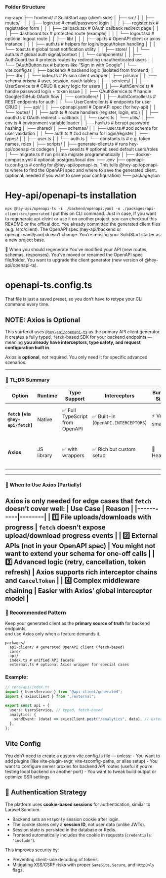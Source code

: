 
### Folder Structure
my-app/
├── frontend/                     # SolidStart app (client-side)
│   ├── src/
│   │   ├── routes/
│   │   │   ├── login.tsx         # email/password login
│   │   │   ├── register.tsx      # registration form
│   │   │   ├── callback.tsx      # OAuth callback redirect page
│   │   │   ├── dashboard.tsx     # protected route (example)
│   │   │   └── logout.tsx        # optional logout route
│   │   ├── lib/
│   │   │   ├── api.ts            # OpenAPI client or axios instance
│   │   │   ├── auth.ts           # helpers for login/logout/token handling
│   │   │   └── toast.ts          # global toast notification utility
│   │   ├── store/
│   │   │   └── auth.ts           # global auth signal/context
│   │   └── components/
│   │       ├── AuthGuard.tsx     # protects routes by redirecting unauthenticated users
│   │       └── OAuthButton.tsx   # buttons like “Sign in with Google”
│   └── vite.config.ts
│
├── backend/                      # backend logic (isolated from frontend)
│   ├── db/
│   │   └── index.ts              # Prisma client wrapper
│   ├── prisma/
│   │   └── schema.prisma         # user, session, oauth tables
│   ├── services/
│   │   ├── UserService.ts        # CRUD & query logic for users
│   │   ├── AuthService.ts        # handle password login + token issue
│   │   ├── OAuthService.ts       # handle Google/GitHub OAuth flow
│   ├── controllers/
│   │   ├── AuthController.ts     # REST endpoints for auth
│   │   └── UserController.ts     # endpoints for user CRUD
│   ├── api/
│   │   ├── openapi.yaml          # OpenAPI spec (for hey-api)
│   │   └── routes/
│   │       ├── auth.ts           # route handlers (register, login, etc.)
│   │       ├── oauth.ts          # OAuth redirect + callback
│   │       └── users.ts
│   └── utils/
│       ├── env.ts                # environment variable loader
│       ├── hash.ts               # bcrypt password hashing
│
├── shared/
│   ├── schemas/
│   │   ├── user.ts               # zod schema for user validation
│   │   └── auth.ts               # zod schema for login/register
│   ├── types/
│   │   ├── user.ts
│   │   └── auth.ts
│   └── constants.ts              # e.g. token names, roles
│
├── scripts/
│   ├── generate-client.ts        # runs hey-api/openapi-ts codegen
│   ├── seed.ts                   # optional: seed default users/roles
│   └── migrate.ts                # run prisma migrate programmatically
│
├── docker-compose.yml            # optional: postgres/local dev
├── .env
├── openapi-ts.config.ts          # config for @hey-api/openapi-ts. This tells @hey-api/openapi-ts where to find the OpenAPI spec and where to save the generated client. (optional: needed if you want to save your configuration)
└── package.json



#  Hey-api/openapi-ts installation
  ``` npx @hey-api/openapi-ts -i ./backend/openapi.yaml -o ./packages/api-client/src/generated ```
  I put this on CLI command. Just in case, If you want to regenerate api-cleint or use it on another project. you can checkout this README or the offical doc. 
    You already committed the generated client files (e.g. /src/client).
    The OpenAPI spec (hey-api/backend or openapi.yaml/json) doesn’t change.
    You’re reusing your SolidStart starter as a new project base.

  🔁 When you should regenerate
    You’ve modified your API (new routes, schemas, responses).
    You’ve moved or renamed the OpenAPI spec file/folder.
    You want to upgrade the client generator (new version of @hey-api/openapi-ts).

# openapi-ts.config.ts
  That file is just a saved preset, so you don’t have to retype your CLI command every time.


## NOTE: Axios is Optional
  This starterkit uses [`@hey-api/openapi-ts`](https://github.com/hey-api/openapi-ts) as the primary API client generator.  
  It creates a fully typed, `fetch`-based SDK for your backend endpoints — meaning **you already have interceptors, type safety, and request configuration built in**.  

  Axios is **optional**, not required. You only need it for specific advanced scenarios.

  ---
  ### 🧩 TL;DR Summary

  | Option | Runtime | Type Support | Interceptors | Bundle Size | Ecosystem | Ideal For |
  |--------|----------|---------------|---------------|--------------|-------------|-------------|
  | **`fetch` (via `@hey-api/fetch`)** | Native | ✅ Full TypeScript from OpenAPI | ✅ Built-in (`OpenAPI.INTERCEPTORS`) | ⚡ Very small | Modern / browser native | Typed SDKs, SSR, simple fetch |
  | **Axios** | JS library | ✅ with wrappers | ✅ Rich but custom setup | 🧱 Heavier | Mature & large | Legacy projects, Node-heavy backends |
  ---

### 🧠 When to Use Axios (Partially)
  Axios is only needed for edge cases that `fetch` doesn’t cover well:
  | Use Case | Reason |
  |-----------|--------|
  | **1️⃣ File uploads/downloads with progress** | `fetch` doesn’t expose upload/download progress events |
  | **2️⃣ External APIs (not in your OpenAPI spec)** | You might not want to extend your schema for one-off calls |
  | **3️⃣ Advanced logic (retry, cancellation, token refresh)** | Axios supports rich interceptor chains and `CancelToken` |
  | **4️⃣ Complex middleware chaining** | Easier with Axios’ global interceptor model |
  ---

### 🧰 Recommended Pattern
  Keep your generated client as the **primary source of truth** for backend endpoints,  
  and use Axios only when a feature demands it.

  ```
  packages/
    api-client/ # generated OpenAPI client (fetch-based)
    core/
    api/
    index.ts # unified API facade
    external.ts # optional Axios wrapper for special cases
  ```


### Example:
  ```ts
  // core/api/index.ts
  import { UsersService } from "@api-client/generated";
  import { axiosClient } from "./external";

  export const api = {
    users: UsersService, // typed, fetch-based
    analytics: {
      sendEvent: (data) => axiosClient.post("/analytics", data), // external via Axios
    },
  };
  ```

## Vite Config
  You don’t need to create a custom vite.config.ts file — unless:
    - You want to add plugins (like vite-plugin-svgr, vite-tsconfig-paths, or alias setup)
    - You want to configure server proxies for backend API routes (useful if you’re testing local backend on another port)
    - You want to tweak build output or optimize SSR settings

## 🔐 Authentication Strategy
  The platform uses **cookie-based sessions** for authentication, similar to Laravel Sanctum.
  - Backend sets an `HttpOnly` session cookie after login.
  - The cookie stores only a **session ID**, not user data (unlike JWTs).
  - Session state is persisted in the database or Redis.
  - Frontend automatically includes the cookie in requests (`credentials: 'include'`).

  This improves security by:
  - Preventing client-side decoding of tokens.
  - Mitigating XSS/CSRF risks with proper `SameSite`, `Secure`, and `HttpOnly` flags.